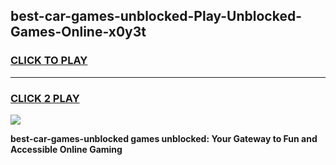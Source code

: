 
## best-car-games-unblocked-Play-Unblocked-Games-Online-x0y3t
<h3>
<a href="https://premium76.site?title=best-car-games-unblocked&ref=25A">CLICK TO PLAY</a></h3>
<hr>

<h3>
<a href="https://premium76.site?title=best-car-games-unblocked&ref=25A">CLICK 2 PLAY</a>
  
</h3>

<a href="https://premium76.site?title=best-car-games-unblocked&ref=25A"><img src="https://clearcache.store/games.png"></a>


**best-car-games-unblocked games unblocked: Your Gateway to Fun and Accessible Online Gaming**

